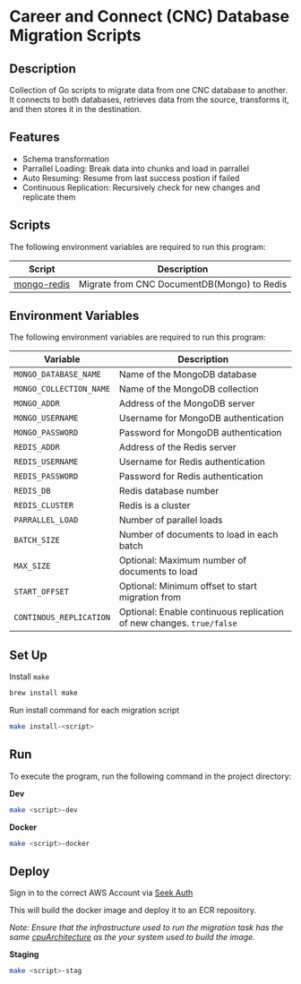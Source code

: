# Career and Connect (CNC) Database Migration Scripts

## Description

Collection of Go scripts to migrate data from one CNC database to another.
It connects to both databases, retrieves data from the source, transforms it, and then stores it in the destination.

## Features

- Schema transformation
- Parrallel Loading: Break data into chunks and load in parrallel
- Auto Resuming: Resume from last success postion if failed
- Continuous Replication: Recursively check for new changes and replicate them

## Scripts

The following environment variables are required to run this program:

| Script                       | Description                                 |
| ---------------------------- | ------------------------------------------- |
| [mongo-redis](./mongo-redis) | Migrate from CNC DocumentDB(Mongo) to Redis |

## Environment Variables

The following environment variables are required to run this program:

| Variable                | Description                                                          |
| ----------------------- | -------------------------------------------------------------------- |
| `MONGO_DATABASE_NAME`   | Name of the MongoDB database                                         |
| `MONGO_COLLECTION_NAME` | Name of the MongoDB collection                                       |
| `MONGO_ADDR`            | Address of the MongoDB server                                        |
| `MONGO_USERNAME`        | Username for MongoDB authentication                                  |
| `MONGO_PASSWORD`        | Password for MongoDB authentication                                  |
| `REDIS_ADDR`            | Address of the Redis server                                          |
| `REDIS_USERNAME`        | Username for Redis authentication                                    |
| `REDIS_PASSWORD`        | Password for Redis authentication                                    |
| `REDIS_DB`              | Redis database number                                                |
| `REDIS_CLUSTER`         | Redis is a cluster                                                   |
| `PARRALLEL_LOAD`        | Number of parallel loads                                             |
| `BATCH_SIZE`            | Number of documents to load in each batch                            |
| `MAX_SIZE`              | Optional: Maximum number of documents to load                        |
| `START_OFFSET`          | Optional: Minimum offset to start migration from                     |
| `CONTINOUS_REPLICATION` | Optional: Enable continuous replication of new changes. `true/false` |

## Set Up

Install `make`

```sh
brew install make
```

Run install command for each migration script

```sh
make install-<script>
```

## Run

To execute the program, run the following command in the project directory:

**Dev**

```sh
make <script>-dev
```

**Docker**

```sh
make <script>-docker
```

## Deploy

Sign in to the correct AWS Account via [Seek Auth](https://github.com/SEEK-Jobs/aws-auth-bash)

This will build the docker image and deploy it to an ECR repository.

_Note: Ensure that the infrastructure used to run the migration task has the same [cpuArchitecture](https://repost.aws/knowledge-center/ecs-task-exec-format-error) as the your system used to build the image._

**Staging**

```sh
make <script>-stag
```
